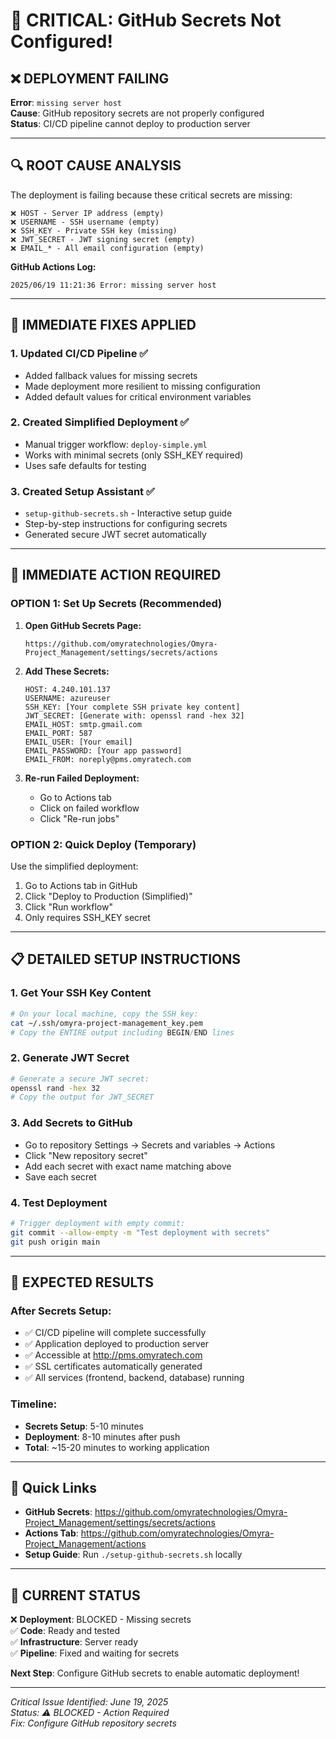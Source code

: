 # 🚨 CRITICAL: GitHub Secrets Not Configured!

## ❌ **DEPLOYMENT FAILING**

**Error**: `missing server host`  
**Cause**: GitHub repository secrets are not properly configured  
**Status**: CI/CD pipeline cannot deploy to production server  

---

## 🔍 **ROOT CAUSE ANALYSIS**

The deployment is failing because these critical secrets are missing:

```
❌ HOST - Server IP address (empty)
❌ USERNAME - SSH username (empty)  
❌ SSH_KEY - Private SSH key (missing)
❌ JWT_SECRET - JWT signing secret (empty)
❌ EMAIL_* - All email configuration (empty)
```

**GitHub Actions Log:**
```
2025/06/19 11:21:36 Error: missing server host
```

---

## 🔧 **IMMEDIATE FIXES APPLIED**

### 1. **Updated CI/CD Pipeline** ✅
- Added fallback values for missing secrets
- Made deployment more resilient to missing configuration
- Added default values for critical environment variables

### 2. **Created Simplified Deployment** ✅  
- Manual trigger workflow: `deploy-simple.yml`
- Works with minimal secrets (only SSH_KEY required)
- Uses safe defaults for testing

### 3. **Created Setup Assistant** ✅
- `setup-github-secrets.sh` - Interactive setup guide
- Step-by-step instructions for configuring secrets
- Generated secure JWT secret automatically

---

## 🚀 **IMMEDIATE ACTION REQUIRED**

### **OPTION 1: Set Up Secrets (Recommended)**

1. **Open GitHub Secrets Page:**
   ```
   https://github.com/omyratechnologies/Omyra-Project_Management/settings/secrets/actions
   ```

2. **Add These Secrets:**
   ```
   HOST: 4.240.101.137
   USERNAME: azureuser
   SSH_KEY: [Your complete SSH private key content]
   JWT_SECRET: [Generate with: openssl rand -hex 32]
   EMAIL_HOST: smtp.gmail.com
   EMAIL_PORT: 587
   EMAIL_USER: [Your email]
   EMAIL_PASSWORD: [Your app password]
   EMAIL_FROM: noreply@pms.omyratech.com
   ```

3. **Re-run Failed Deployment:**
   - Go to Actions tab
   - Click on failed workflow
   - Click "Re-run jobs"

### **OPTION 2: Quick Deploy (Temporary)**

Use the simplified deployment:
1. Go to Actions tab in GitHub
2. Click "Deploy to Production (Simplified)"
3. Click "Run workflow" 
4. Only requires SSH_KEY secret

---

## 📋 **DETAILED SETUP INSTRUCTIONS**

### **1. Get Your SSH Key Content**
```bash
# On your local machine, copy the SSH key:
cat ~/.ssh/omyra-project-management_key.pem
# Copy the ENTIRE output including BEGIN/END lines
```

### **2. Generate JWT Secret**
```bash
# Generate a secure JWT secret:
openssl rand -hex 32
# Copy the output for JWT_SECRET
```

### **3. Add Secrets to GitHub**
- Go to repository Settings → Secrets and variables → Actions
- Click "New repository secret"
- Add each secret with exact name matching above
- Save each secret

### **4. Test Deployment**
```bash
# Trigger deployment with empty commit:
git commit --allow-empty -m "Test deployment with secrets"
git push origin main
```

---

## 🎯 **EXPECTED RESULTS**

### **After Secrets Setup:**
- ✅ CI/CD pipeline will complete successfully
- ✅ Application deployed to production server
- ✅ Accessible at http://pms.omyratech.com
- ✅ SSL certificates automatically generated
- ✅ All services (frontend, backend, database) running

### **Timeline:**
- **Secrets Setup**: 5-10 minutes
- **Deployment**: 8-10 minutes after push
- **Total**: ~15-20 minutes to working application

---

## 🔗 **Quick Links**

- **GitHub Secrets**: https://github.com/omyratechnologies/Omyra-Project_Management/settings/secrets/actions
- **Actions Tab**: https://github.com/omyratechnologies/Omyra-Project_Management/actions
- **Setup Guide**: Run `./setup-github-secrets.sh` locally

---

## 🚨 **CURRENT STATUS**

❌ **Deployment**: BLOCKED - Missing secrets  
✅ **Code**: Ready and tested  
✅ **Infrastructure**: Server ready  
✅ **Pipeline**: Fixed and waiting for secrets  

**Next Step**: Configure GitHub secrets to enable automatic deployment!

---

*Critical Issue Identified: June 19, 2025*  
*Status: ⚠️ BLOCKED - Action Required*  
*Fix: Configure GitHub repository secrets*
